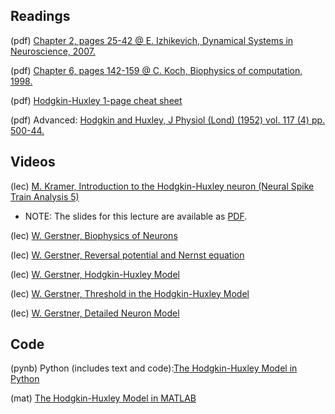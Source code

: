 ## Readings

(pdf)	[Chapter 2, pages 25-42 @ E. Izhikevich, Dynamical Systems in Neuroscience, 2007.](/Topic-3%20Hodgkin-Huxley/Reading/Izhikevich%20Chapter%202.pdf)

(pdf)	[Chapter 6, pages 142-159 @ C. Koch, Biophysics of computation, 1998.](/Topic-3%20Hodgkin-Huxley/Reading/Koch%20Chapter%206.pdf)

(pdf)	[Hodgkin-Huxley 1-page cheat sheet](/Topic-3%20Hodgkin-Huxley/Reading/Hodgkin-Huxley%20Cheat%20Sheet.pdf)

(pdf)	Advanced: [Hodgkin and Huxley, J Physiol (Lond) (1952) vol. 117 (4) pp. 500-44.](/Topic-3%20Hodgkin-Huxley/Reading/Hodgking%20and%20Huxley%20J%20Physiol%201952.pdf)

## Videos

(lec) [M. Kramer, Introduction to the Hodgkin-Huxley neuron (Neural Spike Train Analysis 5)](https://www.samsi.info/news-and-media/27-jul-drs-m-kramer-and-u-eden-samsi/)

- NOTE: The slides for this lecture are available as [PDF](/Topic-3%20Hodgkin-Huxley/Reading/Kramer_Slides_SAMSI_Lecture_2.pdf).

(lec) [W. Gerstner, Biophysics of Neurons](https://youtu.be/IpKthrlfGjQ)

(lec) [W. Gerstner, Reversal potential and Nernst equation](https://youtu.be/H0LMf2caFRM)

(lec) [W. Gerstner, Hodgkin-Huxley Model](https://youtu.be/lCa-yAW5kyw)

(lec) [W. Gerstner, Threshold in the Hodgkin-Huxley Model](https://youtu.be/O82nsT9ejqs)

(lec) [W. Gerstner, Detailed Neuron Model](https://youtu.be/tFBw1Fcezx4)

## Code

(pynb)  Python (includes text and code):[The Hodgkin-Huxley Model in Python](https://github.com/Mark-Kramer/Case-Studies-Python/blob/master/content/A02/)

(mat)   [The Hodgkin-Huxley Model in MATLAB](/Topic-3%20Hodgkin-Huxley/MATLAB/)
